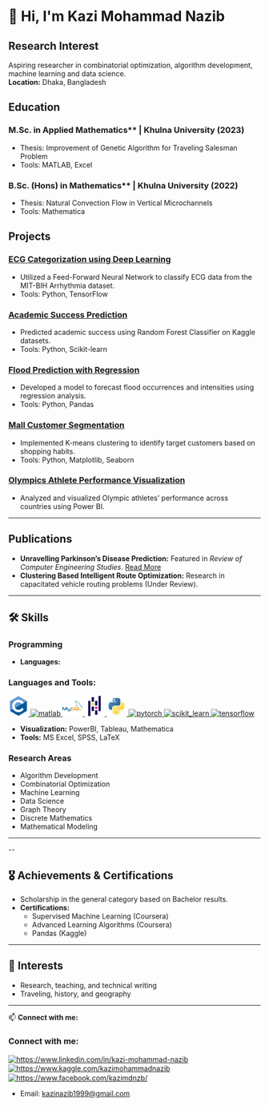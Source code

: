 # 👋 Hi, I'm Kazi Mohammad Nazib



## Research Interest 
Aspiring researcher in combinatorial optimization, algorithm development, machine learning and data science.  
**Location:** Dhaka, Bangladesh

## Education

### M.Sc. in Applied Mathematics** | Khulna University (2023)  
  - Thesis: Improvement of Genetic Algorithm for Traveling Salesman Problem  
  - Tools: MATLAB, Excel

### B.Sc. (Hons) in Mathematics** | Khulna University (2022)  
  - Thesis: Natural Convection Flow in Vertical Microchannels  
  - Tools: Mathematica

## Projects

### [ECG Categorization using Deep Learning](https://github.com/KaziMohammadNazib/ECG_Categorization_MIT_BIH_Arrhythmia_employing_FFNN)
- Utilized a Feed-Forward Neural Network to classify ECG data from the MIT-BIH Arrhythmia dataset.
- Tools: Python, TensorFlow

### [Academic Success Prediction](https://github.com/KaziMohammadNazib/Classification_with_academic_success)
- Predicted academic success using Random Forest Classifier on Kaggle datasets.
- Tools: Python, Scikit-learn

### [Flood Prediction with Regression](https://www.kaggle.com/code/kazimohammadnazib/flood-predict)
- Developed a model to forecast flood occurrences and intensities using regression analysis.
- Tools: Python, Pandas

### [Mall Customer Segmentation](https://github.com/KaziMohammadNazib/Mall-customer-segmentation)
- Implemented K-means clustering to identify target customers based on shopping habits.
- Tools: Python, Matplotlib, Seaborn

### [Olympics Athlete Performance Visualization](https://github.com/KaziMohammadNazib/Performance-of-Athletes-from-Different-Countries-in-Olympics)
- Analyzed and visualized Olympic athletes’ performance across countries using Power BI.

---

## Publications

- **Unravelling Parkinson’s Disease Prediction:** Featured in *Review of Computer Engineering Studies*. [Read More](https://doi.org/10.18280/rces.100201)
- **Clustering Based Intelligent Route Optimization:** Research in capacitated vehicle routing problems (Under Review).

---

## 🛠️ Skills

### Programming
- **Languages:** 
<h3 align="left">Languages and Tools:</h3>
<p align="left"> <a href="https://www.cprogramming.com/" target="_blank" rel="noreferrer"> <img src="https://raw.githubusercontent.com/devicons/devicon/master/icons/c/c-original.svg" alt="c" width="40" height="40"/> </a> <a href="https://www.mathworks.com/" target="_blank" rel="noreferrer"> <img src="https://upload.wikimedia.org/wikipedia/commons/2/21/Matlab_Logo.png" alt="matlab" width="40" height="40"/> </a> <a href="https://www.mysql.com/" target="_blank" rel="noreferrer"> <img src="https://raw.githubusercontent.com/devicons/devicon/master/icons/mysql/mysql-original-wordmark.svg" alt="mysql" width="40" height="40"/> </a> <a href="https://pandas.pydata.org/" target="_blank" rel="noreferrer"> <img src="https://raw.githubusercontent.com/devicons/devicon/2ae2a900d2f041da66e950e4d48052658d850630/icons/pandas/pandas-original.svg" alt="pandas" width="40" height="40"/> </a> <a href="https://www.python.org" target="_blank" rel="noreferrer"> <img src="https://raw.githubusercontent.com/devicons/devicon/master/icons/python/python-original.svg" alt="python" width="40" height="40"/> </a> <a href="https://pytorch.org/" target="_blank" rel="noreferrer"> <img src="https://www.vectorlogo.zone/logos/pytorch/pytorch-icon.svg" alt="pytorch" width="40" height="40"/> </a> <a href="https://scikit-learn.org/" target="_blank" rel="noreferrer"> <img src="https://upload.wikimedia.org/wikipedia/commons/0/05/Scikit_learn_logo_small.svg" alt="scikit_learn" width="40" height="40"/> </a> <a href="https://www.tensorflow.org" target="_blank" rel="noreferrer"> <img src="https://www.vectorlogo.zone/logos/tensorflow/tensorflow-icon.svg" alt="tensorflow" width="40" height="40"/> </a> </p>

- **Visualization:** PowerBI, Tableau, Mathematica  
- **Tools:** MS Excel, SPSS, LaTeX  

### Research Areas
- Algorithm Development 
- Combinatorial Optimization  
- Machine Learning
- Data Science
- Graph Theory
- Discrete Mathematics 
- Mathematical Modeling  

---

--

## 🎖️ Achievements & Certifications

- Scholarship in the general category based on Bachelor results.  
- **Certifications:**  
  - Supervised Machine Learning (Coursera)  
  - Advanced Learning Algorithms (Coursera)  
  - Pandas (Kaggle)  

---

## 🌱 Interests

- Research, teaching, and technical writing  
- Traveling, history, and geography  

---

📫 **Connect with me:**  
<h3 align="left">Connect with me:</h3>
<p align="left">
<a href="https://linkedin.com/in/https://www.linkedin.com/in/kazi-mohammad-nazib" target="blank"><img align="center" src="https://raw.githubusercontent.com/rahuldkjain/github-profile-readme-generator/master/src/images/icons/Social/linked-in-alt.svg" alt="https://www.linkedin.com/in/kazi-mohammad-nazib" height="30" width="40" /></a>
<a href="https://kaggle.com/https://www.kaggle.com/kazimohammadnazib" target="blank"><img align="center" src="https://raw.githubusercontent.com/rahuldkjain/github-profile-readme-generator/master/src/images/icons/Social/kaggle.svg" alt="https://www.kaggle.com/kazimohammadnazib" height="30" width="40" /></a>
<a href="https://fb.com/https://www.facebook.com/kazimdnzb/" target="blank"><img align="center" src="https://raw.githubusercontent.com/rahuldkjain/github-profile-readme-generator/master/src/images/icons/Social/facebook.svg" alt="https://www.facebook.com/kazimdnzb/" height="30" width="40" /></a>
</p>

- Email: [kazinazib1999@gmail.com](mailto:kazinazib1999@gmail.com)
